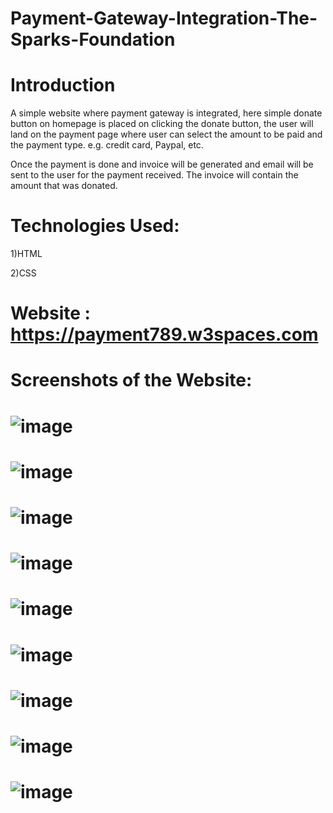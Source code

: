 # Payment-Gateway-Integration-The-Sparks-Foundation
# Introduction

A simple website where payment gateway is integrated, here simple donate button on homepage is placed on clicking the donate button, the user will land on the payment page where user can select the amount to be paid and the payment type. e.g. credit card, Paypal, etc.

Once the payment is done and invoice will be generated and email will be sent to the user for the payment received. The invoice will contain the amount that was donated.
# Technologies Used:
 1)HTML
 
 2)CSS
# Website : https://payment789.w3spaces.com
# Screenshots of the Website:
# ![image](https://user-images.githubusercontent.com/93476373/226625507-83bc2363-9efe-43fe-8f28-b6af2f16787b.png)
# ![image](https://user-images.githubusercontent.com/93476373/226625523-d9df51b8-167b-477a-af3c-04709289f1ed.png)
# ![image](https://user-images.githubusercontent.com/93476373/226625552-4f9a2dc5-ca9c-494c-a9e0-bfd4e796bc39.png)
# ![image](https://user-images.githubusercontent.com/93476373/226625600-79f5d8fe-8e56-45b4-aa91-4717bf6fb34c.png)
# ![image](https://user-images.githubusercontent.com/93476373/226626368-a988db79-445b-4bb4-a373-ebd09c778929.png)
# ![image](https://user-images.githubusercontent.com/93476373/226626414-f416832b-7bda-4540-8661-49eaa056b7ca.png)
# ![image](https://user-images.githubusercontent.com/93476373/226626429-698563e4-e2ed-4974-bd82-bf95bb407360.png)
# ![image](https://user-images.githubusercontent.com/93476373/226628211-02af6647-80a3-40b5-8757-b4d19066b891.png)
# ![image](https://user-images.githubusercontent.com/93476373/226628290-2c1cd259-013d-433e-b410-b5402d0b1f34.png)
